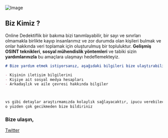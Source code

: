 ![Image](https://i.hizliresim.com/HnBOUt.jpg)

## Biz Kimiz ?

Online Dedektiflik bir bakıma bizi tanımlayabilir, bir sayı ve sınırları olmamakla birlikte kayıp insanlarımız ve zor durumda olan kişileri bulmak ve onlar hakkında veri toplamak için oluşturulmuş bir topluluktur. **Gelişmiş OSINT teknikleri**, **sosyal mühendislik yöntemleri** ve tabiki sizin **yardımlarınızla** bu amaçlara ulaşmayı hedeflemekteyiz.


```markdown
# Bize yardım etmek istiyorsanız, aşağıdaki bilgileri bize ulaştırabilirsiniz

- Kişinin iletişim bilgilerini
- Kişiye ait sosyal medya hesapları
- Arkadaşlık ve aile çevresi hakkında bilgiler



vs gibi detaylar araştırmamızda kolaylık sağlayacaktır, ipucu verebilecek herhangi bir detay bizim için önemlidir
o yüzden çok gecikmeden bize bildiriniz

```

### Bize ulaşın,


[Twitter](https://twitter.com/report2m4sk)
